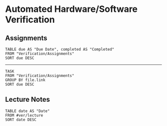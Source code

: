 # Automated Hardware/Software Verification

## Assignments
```dataview
TABLE due AS "Due Date", completed AS "Completed"
FROM "Verification/Assignments"
SORT due DESC
```
***

```dataview
TASK
FROM "Verification/Assignments"
GROUP BY file.link
SORT due DESC
```

## Lecture Notes
```dataview
TABLE date AS "Date"
FROM #ver/lecture 
SORT date DESC
```
